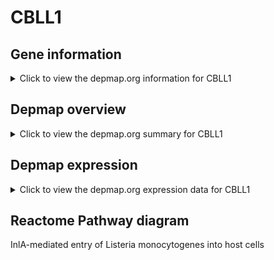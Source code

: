 <h1>CBLL1</h1>

<h2>Gene information</h2>
<details>
  <summary>Click to view the depmap.org information for CBLL1</summary>
  <iframe src="https://depmap.org/portal/gene/CBLL1?tab=about" style="border:none;width:100%;height:800px"></iframe>
</details>

<h2>Depmap overview</h2>
<details>
  <summary>Click to view the depmap.org summary for CBLL1</summary>
  <iframe src="https://depmap.org/portal/gene/CBLL1?tab=overview" style="border:none;width:100%;height:800px"></iframe>
</details>

<h2>Depmap expression</h2>
<details>
  <summary>Click to view the depmap.org expression data for CBLL1</summary>
  <iframe src="https://depmap.org/portal/gene/CBLL1?tab=characterization" style="border:none;width:100%;height:800px"></iframe>
</details>



<h2>Reactome Pathway diagram</h2>
InlA-mediated entry of Listeria monocytogenes into host cells
<div id="diagramHolder"></div>

<script>
    //Creating the Reactome Diagram widget
    //Take into account a proxy needs to be set up in your server side pointing to www.reactome.org
    function onReactomeDiagramReady(){  //This function is automatically called when the widget code is ready to be used
        var diagram = Reactome.Diagram.create({
            "placeHolder" : "diagramHolder",
            "width" : 900,
            "height" : 500
        });

        //Initialising it to the "Hemostasis" pathway
        diagram.loadDiagram("R-HSA-8876493");

        //Adding different listeners

        diagram.onDiagramLoaded(function (loaded) {
            console.info("Loaded ", loaded);
            diagram.flagItems("BAD");
	    diagram.flagItems("Q92934");
            if (loaded == "R-HSA-8876493") diagram.selectItem("R-HSA-8876493");
        });

     }
</script>



